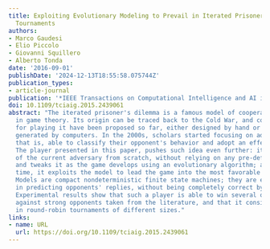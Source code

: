 ```yaml
---
title: Exploiting Evolutionary Modeling to Prevail in Iterated Prisoner's Dilemma
  Tournaments
authors:
- Marco Gaudesi
- Elio Piccolo
- Giovanni Squillero
- Alberto Tonda
date: '2016-09-01'
publishDate: '2024-12-13T18:55:58.075744Z'
publication_types:
- article-journal
publication: '*IEEE Transactions on Computational Intelligence and AI in Games*'
doi: 10.1109/tciaig.2015.2439061
abstract: "The iterated prisoner's dilemma is a famous model of cooperation and conflict
  in game theory. Its origin can be traced back to the Cold War, and countless strategies
  for playing it have been proposed so far, either designed by hand or automatically
  generated by computers. In the 2000s, scholars started focusing on adaptive players,
  that is, able to classify their opponent's behavior and adopt an effective counter-strategy.
  The player presented in this paper, pushes such idea even further: it builds a model
  of the current adversary from scratch, without relying on any pre-defined archetypes,
  and tweaks it as the game develops using an evolutionary algorithm; at the same
  time, it exploits the model to lead the game into the most favorable continuation.
  Models are compact nondeterministic finite state machines; they are extremely efficient
  in predicting opponents' replies, without being completely correct by necessity.
  Experimental results show that such a player is able to win several one-to-one games
  against strong opponents taken from the literature, and that it consistently prevails
  in round-robin tournaments of different sizes."
links:
- name: URL
  url: https://doi.org/10.1109/tciaig.2015.2439061
---
```


